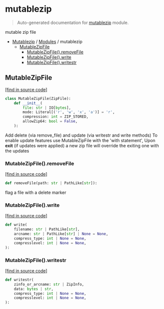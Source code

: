 # mutablezip

> Auto-generated documentation for [mutablezip](../../mutablezip/__init__.py) module.

mutable zip file

- [Mutablezip](../README.md#mutablezip-index) / [Modules](../README.md#mutablezip-modules) / mutablezip
    - [MutableZipFile](#mutablezipfile)
        - [MutableZipFile().removeFile](#mutablezipfileremovefile)
        - [MutableZipFile().write](#mutablezipfilewrite)
        - [MutableZipFile().writestr](#mutablezipfilewritestr)

## MutableZipFile

[[find in source code]](../../mutablezip/__init__.py#L13)

```python
class MutableZipFile(ZipFile):
    def __init__(
        file: str | IO[bytes],
        mode: Literal[('r', 'w', 'x', 'a')] = 'r',
        compression: int = ZIP_STORED,
        allowZip64: bool = False,
    ):
```

Add delete (via remove_file) and update (via writestr and write methods)
To enable update features use MutableZipFile with the 'with statement',
Upon __exit__ (if updates were applied) a new zip file will override the
exiting one with the updates

### MutableZipFile().removeFile

[[find in source code]](../../mutablezip/__init__.py#L117)

```python
def removeFile(path: str | PathLike[str]):
```

flag a file with a delete marker

### MutableZipFile().write

[[find in source code]](../../mutablezip/__init__.py#L69)

```python
def write(
    filename: str | PathLike[str],
    arcname: str | PathLike[str] | None = None,
    compress_type: int | None = None,
    compresslevel: int | None = None,
):
```

### MutableZipFile().writestr

[[find in source code]](../../mutablezip/__init__.py#L43)

```python
def writestr(
    zinfo_or_arcname: str | ZipInfo,
    data: bytes | str,
    compress_type: int | None = None,
    compresslevel: int | None = None,
):
```

